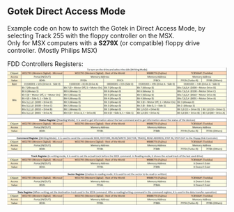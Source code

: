 ## Gotek Direct Access Mode

Example code on how to switch the Gotek in Direct Access Mode, by selecting Track 255 with the floppy controller on the MSX.  
Only for MSX computers with a **S279X** (or compatible) floppy drive controller. (Mostly Philips MSX)
  
FDD Controllers Registers:  
![FDD_Controllers_Registers](Documents/FDD_Controllers_Registers.jpg)
